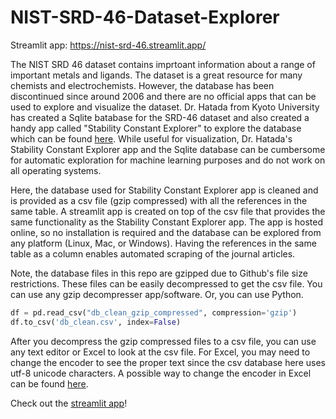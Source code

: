 # NIST-SRD-46-Dataset-Explorer

Streamlit app: https://nist-srd-46.streamlit.app/

The NIST SRD 46 dataset contains imprtoant information about a range of important metals and ligands. The dataset is a great resource for many chemists and electrochemists. However, the database has been discontinued since around 2006 and there are no official apps that can be used to explore and visualize the dataset. Dr. Hatada from Kyoto University has created a Sqlite batabase for the SRD-46 dataset and also created a handy app called "Stability Constant Explorer" to explore the database which can be found [here](https://github.com/n-hatada/stability-constant-explorer). While useful for visualization, Dr. Hatada's Stability Constant Explorer app and the Sqlite database can be cumbersome for automatic exploration for machine learning purposes and do not work on all operating systems. 

Here, the database used for Stability Constant Explorer app is cleaned and is provided as a csv file (gzip compressed) with all the references in the same table. A streamlit app is created on top of the csv file that provides the same functionality as the Stability Constant Explorer app. The app is hosted online, so no installation is required and the database can be explored from any platform (Linux, Mac, or Windows). Having the references in the same table as a column enables automated scraping of the journal articles.

Note, the database files in this repo are gzipped due to Github's file size restrictions. These files can be easily decompressed to get the csv file. You can use any gzip decompresser app/software. Or, you can use Python.

```python
df = pd.read_csv("db_clean_gzip_compressed", compression='gzip')
df.to_csv('db_clean.csv', index=False) 
```
After you decompress the gzip compressed files to a csv file, you can use any text editor or Excel to look at the csv file. For Excel, you may need to change the encoder to see the proper text since the csv database here uses utf-8 unicode characters. A possible way to change the encoder in Excel can be found [here](https://support.microsoft.com/en-us/office/choose-text-encoding-when-you-open-and-save-files-60d59c21-88b5-4006-831c-d536d42fd861).

Check out the [streamlit app](https://nist-srd-46.streamlit.app/)!
